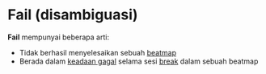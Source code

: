 # Fail (disambiguasi)

**Fail** mempunyai beberapa arti:

- Tidak berhasil menyelesaikan sebuah [beatmap](/wiki/Beatmap)
- Berada dalam [keadaan gagal](/wiki/Storyboard/Scripting/General_Rules#layers) selama sesi [break](/wiki/Beatmap/Break) dalam sebuah beatmap
